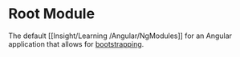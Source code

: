 # Root Module

The default [[Insight/Learning /Angular/NgModules]] for an Angular application that allows for [bootstrapping](craftdocs://open?blockId=E9F751E6-B289-4DFC-A153-E34BDF65C887&spaceId=35b7910a-02c9-b6ae-7bc0-106a5eab9e46).

